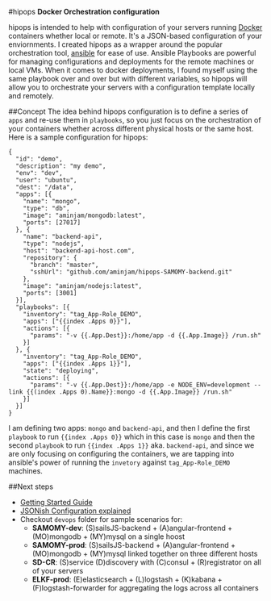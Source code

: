 #hipops
**Docker Orchestration configuration**  

hipops is intended to help with configuration of your servers running [Docker](https://github.com/docker/docker) containers whether local or remote. It's a JSON-based configuration of your enviornments. I created hipops as a wrapper around the popular orchestration tool, [ansible](https://github.com/ansible/ansible) for ease of use. Ansible Playbooks are powerful for managing configurations and deployments for the remote machines or local VMs. When it comes to docker deployments, I found myself using the same playbook over and over but with different variables, so hipops will allow you to orchestrate your servers with a configuration template locally and remotely.

##Concept
The idea behind hipops configuration is to define a series of `apps` and re-use them in `playbooks`, so you just focus on the orchestration of your containers whether across different physical hosts or the same host. Here is a sample configuration for hipops:
```
{
  "id": "demo",
  "description": "my demo",
  "env": "dev",
  "user": "ubuntu",
  "dest": "/data",
  "apps": [{
    "name": "mongo",
    "type": "db",
    "image": "aminjam/mongodb:latest",
    "ports": [27017]
  }, {
    "name": "backend-api",
    "type": "nodejs",
    "host": "backend-api-host.com",
    "repository": {
      "branch": "master",
      "sshUrl": "github.com/aminjam/hipops-SAMOMY-backend.git"
    },
    "image": "aminjam/nodejs:latest",
    "ports": [3001]
  }],
  "playbooks": [{
    "inventory": "tag_App-Role_DEMO",
    "apps": ["{{index .Apps 0}}"],
    "actions": [{
      "params": "-v {{.App.Dest}}:/home/app -d {{.App.Image}} /run.sh"
    }]
  }, {
    "inventory": "tag_App-Role_DEMO",
    "apps": ["{{index .Apps 1}}"],
    "state": "deploying",
    "actions": [{
      "params": "-v {{.App.Dest}}:/home/app -e NODE_ENV=development --link {{(index .Apps 0).Name}}:mongo -d {{.App.Image}} /run.sh"
    }]
  }]
}
```
I am defining two apps: `mongo` and `backend-api`, and then I define the first `playbook` to run `{{index .Apps 0}}` which in this case is `mongo` and then the second `playbook` to run `{{index .Apps 1}}` aka. `backend-api`, and since we are only focusing on configuring the containers, we are tapping into ansible's power of running the `invetory` against `tag_App-Role_DEMO` machines.

##Next steps
- [Getting Started Guide](https://github.com/aminjam/hipops/wiki/Getting-Started)
- [JSONish Configuration explained](https://github.com/aminjam/hipops/wiki/JSONish-Configuration)
- Checkout `devops` folder for sample scenarios for:
  - **SAMOMY-dev**: (S)sailsJS-backend + (A)angular-frontend + (MO)mongodb + (MY)mysql on a single hoost
  - **SAMOMY-prod**: (S)sailsJS-backend + (A)angular-frontend + (MO)mongodb + (MY)mysql linked together on three different hosts
  - **SD-CR**: (S)service (D)discovery with (C)consul + (R)registrator on all of your servers
  - **ELKF-prod**: (E)elasticsearch + (L)logstash + (K)kabana + (F)logstash-forwarder for aggregating the logs across all containers
